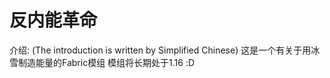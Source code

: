 # 反内能革命
介绍:
(The introduction is written by Simplified Chinese)
这是一个有关于用冰雪制造能量的Fabric模组
模组将长期处于1.16
:D